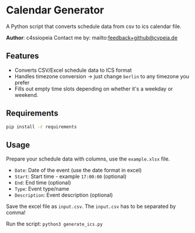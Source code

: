 # Calendar Generator
A Python script that converts schedule data from csv to ics calendar file.

**Author**: c4ssiopeia 
Contact me by: mailto:feedback+github@cypeia.de

## Features
- Converts CSV/Excel schedule data to ICS format
- Handles timezone conversion -> just change `berlin` to any timezone you prefer
- Fills out empty time slots depending on whether it's a weekday or weekend.

## Requirements 
```bash
pip install -r requirements
```

## Usage
Prepare your schedule data with columns, use the `example.xlsx` file.
- `Date`: Date of the event (use the date format in excel)
- `Start`: Start time - example `17:00:00` (optional)
- `End`: End time (optional)
- `Type`: Event type/name
- `Description`: Event description (optional)

Save the excel file as `input.csv`.
The `input.csv` has to be separated by comma!

Run the script:
`python3 generate_ics.py`